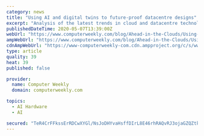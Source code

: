 ```yaml
---
category: news
title: "Using AI and digital twins to future-proof datacentre designs"
excerpt: "Analysis of the latest trends in cloud and datacentre technology. In this guest post, Paul Finch, CEO of Essex-based colocation provider Kao Data, sets out the potential for digital twins and AI technology to usher in a rethink of how designing datacentres is done."
publishedDateTime: 2020-05-07T13:39:00Z
webUrl: "https://www.computerweekly.com/blog/Ahead-in-the-Clouds/Using-AI-and-digital-twins-to-future-proof-datacentre-designs"
ampWebUrl: "https://www.computerweekly.com/blog/Ahead-in-the-Clouds/Using-AI-and-digital-twins-to-future-proof-datacentre-designs?amp=1"
cdnAmpWebUrl: "https://www-computerweekly-com.cdn.ampproject.org/c/s/www.computerweekly.com/blog/Ahead-in-the-Clouds/Using-AI-and-digital-twins-to-future-proof-datacentre-designs?amp=1"
type: article
quality: 39
heat: 39
published: false

provider:
  name: Computer Weekly
  domain: computerweekly.com

topics:
  - AI Hardware
  - AI

secured: "TeR4CrFFkssErRDCwXYGl/NsJoDHYvaHsffDIrL8E46rhRAQvRJ3ojaGZQZtktnm8N6wAiAC7obIu59BJbJW8kKA0LojV4DJpovwExzfglNuRAlD1R97ifs+T8pIFvNjdII9BbnjAQIbl6Ddh5bDKi1EuFrCtPoMmmqbUhyEQorqGZ5qo2iDJrED4S6sf3tn8/7aewgRZEgjIrN1qBI/GYfBAcW3XJRJ15ZSlK56LLaaAPhPCZ9lROBkvqNS8HPGqIifxTnC/ziGBDd0zcb0msxylrmyOJWyPZkvJwyhNokXDDYE7k8G1i8sA+X0buV4;wUdPNQYu6H8NHD9+vPjT3w=="
---
```



